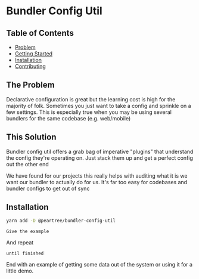 # Bundler Config Util

## Table of Contents
+ [Problem](#problem)
+ [Getting Started](#solution)
+ [Installation](#installation)
+ [Contributing](../CONTRIBUTING.md)

## The Problem <a name = "problem"></a>

Declarative configuration is great but the learning cost is high for the majority of folk. Sometimes
you just want to take a config and sprinkle on a few settings. This is especially true when
you may be using several bundlers for the same codebase (e.g. web/mobile)

## This Solution <a name = "solution"></a>

Bundler config util offers a grab bag of imperative "plugins" that understand the config
they're operating on. Just stack them up and get a perfect config out the other end

We have found for our projects this really helps with auditing what it is we want our
bundler to actually do for us. It's far too easy for codebases and bundler configs to get
out of sync


## Installation <a name = "installation"></a>

```bash
yarn add -D @peartree/bundler-config-util
```

```
Give the example
```

And repeat

```
until finished
```

End with an example of getting some data out of the system or using it for a little demo.
